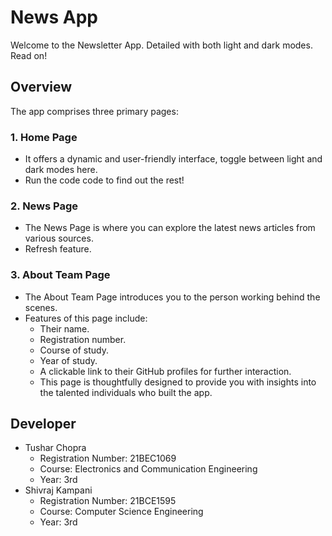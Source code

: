 # News App

Welcome to the Newsletter App. Detailed with both light and dark modes. Read on!

## Overview
The app comprises three primary pages:

### 1. Home Page
   - It offers a dynamic and user-friendly interface, toggle between light and dark modes here.
   - Run the code code to find out the rest!

### 2. News Page
   - The News Page is where you can explore the latest news articles from various sources.
   - Refresh feature.

### 3. About Team Page
   - The About Team Page introduces you to the person working behind the scenes.
   - Features of this page include:
       - Their name.
       - Registration number.
       - Course of study.
       - Year of study.
       - A clickable link to their GitHub profiles for further interaction.
     - This page is thoughtfully designed to provide you with insights into the talented individuals who built the app.

## Developer
- Tushar Chopra
  - Registration Number: 21BEC1069
  - Course: Electronics and Communication Engineering
  - Year: 3rd
- Shivraj Kampani
  - Registration Number: 21BCE1595
  - Course: Computer Science Engineering
  - Year: 3rd
